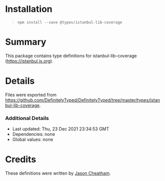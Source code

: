 # Installation

> `npm install --save @types/istanbul-lib-coverage`

# Summary

This package contains type definitions for istanbul-lib-coverage (https://istanbul.js.org).

# Details

Files were exported from https://github.com/DefinitelyTyped/DefinitelyTyped/tree/master/types/istanbul-lib-coverage.

### Additional Details

- Last updated: Thu, 23 Dec 2021 23:34:53 GMT
- Dependencies: none
- Global values: none

# Credits

These definitions were written by [Jason Cheatham](https://github.com/jason0x43).
